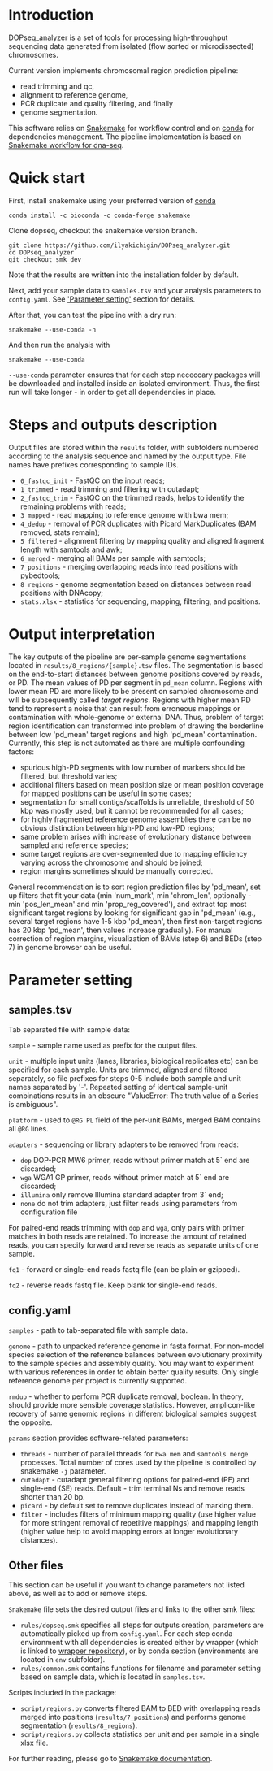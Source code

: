 # Introduction

DOPseq_analyzer is a set of tools for processing high-throughput sequencing data generated from isolated (flow sorted or microdissected) chromosomes.

Current version implements chromosomal region prediction pipeline: 
- read trimming and qc,
- alignment to reference genome,
- PCR duplicate and quality filtering, and finally
- genome segmentation.

This software relies on [Snakemake](https://snakemake.readthedocs.io/en/stable/) for workflow control and on [conda](https://conda.io/docs/) for dependencies management. The pipeline implementation is based on [Snakemake workflow for dna-seq](https://github.com/snakemake-workflows/dna-seq-gatk-variant-calling).

# Quick start

First, install snakemake using your preferred version of [conda](https://conda.io/docs/user-guide/install/index.html)
```
conda install -c bioconda -c conda-forge snakemake
```

Clone dopseq, checkout the snakemake version branch.
```
git clone https://github.com/ilyakichigin/DOPseq_analyzer.git
cd DOPseq_analyzer
git checkout smk_dev
```
Note that the results are written into the installation folder by default.

Next, add your sample data to `samples.tsv` and your analysis parameters to `config.yaml`. See ['Parameter setting'](#Parameter_setting) section for details.

After that, you can test the pipeline with a dry run:
```
snakemake --use-conda -n
```

And then run the analysis with
```
snakemake --use-conda
```

`--use-conda` parameter ensures that for each step nececcary packages will be downloaded and installed inside an isolated environment. Thus, the first run will take longer - in order to get all dependencies in place.

# Steps and outputs description

Output files are stored within the `results` folder, with subfolders numbered according to the analysis sequence and named by the output type. File names have prefixes corresponding to sample IDs. 

- `0_fastqc_init` - FastQC on the input reads;
- `1_trimmed` - read trimming and filtering with cutadapt;
- `2_fastqc_trim` - FastQC on the trimmed reads, helps to identify the remaining problems with reads;
- `3_mapped` - read mapping to reference genome with bwa mem;
- `4_dedup` - removal of PCR duplicates with Picard MarkDuplicates (BAM removed, stats remain);
- `5_filtered` - alignment filtering by mapping quality and aligned fragment length with samtools and awk;
- `6_merged` - merging all BAMs per sample with samtools;
- `7_positions` - merging overlapping reads into read positions with pybedtools;
- `8_regions` - genome segmentation based on distances between read positions with DNAcopy;
- `stats.xlsx` - statistics for sequencing, mapping, filtering, and positions.

# Output interpretation 

The key outputs of the pipeline are per-sample genome segmentations located in `results/8_regions/{sample}.tsv` files. The segmentation is based on the end-to-start distances between genome positions covered by reads, or PD. The mean values of PD per segment in `pd_mean` column. Regions with lower mean PD are more likely to be present on sampled chromosome and will be subsequently called _target regions_. Regions with higher mean PD tend to represent a noise that can result from erroneous mappings or contamination with whole-genome or external DNA. Thus, problem of target region identification can transformed into problem of drawing the borderline between low 'pd_mean' target regions and high 'pd_mean' contamination. Currently, this step is not automated as there are multiple confounding factors:

- spurious high-PD segments with low number of markers should be filtered, but threshold varies;
- additional filters based on mean position size or mean position coverage for mapped positions can be useful in some cases;
- segmentation for small contigs/scaffolds is unreliable, threshold of 50 kbp was mostly used, but it cannot be recommended for all cases;
- for highly fragmented reference genome assemblies there can be no obvious distinction between high-PD and low-PD regions;
- same problem arises with increase of evolutionary distance between sampled and reference species;
- some target regions are over-segmented due to mapping efficiency varying across the chromosome and should be joined;
- region margins sometimes should be manually corrected.

General recommendation is to sort region prediction files by 'pd_mean', set up filters that fit your data (min 'num_mark', min 'chrom_len', optionally - min 'pos_len_mean' and min 'prop_reg_covered'), and extract top most significant target regions by looking for significant gap in 'pd_mean' (e.g., several target regions have 1-5 kbp 'pd_mean', then first non-target regions has 20 kbp 'pd_mean', then values increase gradually). For manual correction of region margins, visualization of BAMs (step 6) and BEDs (step 7) in genome browser can be useful. 

# Parameter setting

## samples.tsv

Tab separated file with sample data:

`sample` - sample name used as prefix for the output files.

`unit` - multiple input units (lanes, libraries, biological replicates etc) can be specified for each sample. Units are trimmed, aligned and filtered separately, so file prefixes for steps 0-5 include both sample and unit names separated by '-'. Repeated setting of identical sample-unit combinations results in an obscure "ValueError: The truth value of a Series is ambiguous".

`platform` - used to `@RG PL` field of the per-unit BAMs, merged BAM contains all `@RG` lines. 

`adapters` - sequencing or library adapters to be removed from reads:
- `dop` DOP-PCR MW6 primer, reads without primer match at 5\` end are discarded;
- `wga` WGA1 GP primer, reads without primer match at 5\` end are discarded;
- `illumina` only remove Illumina standard adapter from 3\` end;
- `none` do not trim adapters, just filter reads using parameters from configuration file

For paired-end reads trimming with `dop` and `wga`, only pairs with primer matches in both reads are retained. To increase the amount of retained reads, you can specify forward and reverse reads as separate units of one sample.

`fq1` - forward or single-end reads fastq file (can be plain or gzipped).

`fq2` - reverse reads fastq file. Keep blank for single-end reads.

## config.yaml

`samples` - path to tab-separated file with sample data.

`genome` - path to unpacked reference genome in fasta format. For non-model species selection of the reference balances between evolutionary proximity to the sample species and assembly quality. You may want to experiment with various references in order to obtain better quality results. Only single reference genome per project is currently supported.

`rmdup` - whether to perform PCR duplicate removal, boolean. In theory, should provide more sensible coverage statistics. However, amplicon-like recovery of same genomic regions in different biological samples suggest the opposite.

`params` section provides software-related parameters:
- `threads` - number of parallel threads for `bwa mem` and `samtools merge` processes. Total number of cores used by the pipeline is controlled by snakemake `-j` parameter.
- `cutadapt` - cutadapt general filtering options for paired-end (PE) and single-end (SE) reads. Default - trim terminal Ns and remove reads shorter than 20 bp.
- `picard` - by default set to remove duplicates instead of marking them.
- `filter` - includes filters of minimum mapping quality (use higher value for more stringent removal of repetitive mappings) and mapping length (higher value help to avoid mapping errors at longer evolutionary distances).

## Other files

This section can be useful if you want to change parameters not listed above, as well as to add or remove steps.

`Snakemake` file sets the desired output files and links to the other smk files: 
- `rules/dopseq.smk` specifies all steps for outputs creation, parameters are automatically picked up from `config.yaml`. For each step conda environment with all dependencies is created either by wrapper (which is linked to [wrapper repository](https://snakemake-wrappers.readthedocs.io/en/stable/)), or by conda section (environments are located in `env` subfolder). 
- `rules/common.smk` contains functions for filename and parameter setting based on sample data, which is located in `samples.tsv`.

Scripts included in the package: 
- `script/regions.py` converts filtered BAM to BED with overlapping reads merged into positions (`results/7_positions`) and performs genome segmentation (`results/8_regions`).
- `script/regions.py` collects statistics per unit and per sample in a single xlsx file.

For further reading, please go to [Snakemake documentation](https://snakemake.readthedocs.io/en/stable/).







```
